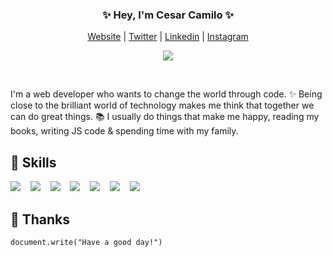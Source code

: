 <h3 align="center"><strong>✨ Hey, I'm Cesar Camilo ✨</strong></h3>

<p align="center">
  <a href="https://www.cesarcamilo.com/">Website</a> |
  <a href="https://twitter.com/CesarCaamilo">Twitter</a> |
  <a href="https://www.linkedin.com/in/cesarcamilo">Linkedin</a> |
  <a href="https://www.instagram.com/cesarcaamilopy">Instagram</a>
</p>
   
<p align="center">
<img align="center" src="https://media.tenor.com/Kq7ERWPV6sQAAAAd/reze-chainsaw-man.gif"> 
</p><br>

I'm a web developer who wants to change the world through code. ✨ Being close to the brilliant world of technology makes me think that together we can do great things. 📚 I usually do things that make me happy, reading my books, writing JS code & spending time with my family. 

## 🌱 Skills

<img src="https://img.shields.io/badge/html5%20-%23e34f26.svg?&style=for-the-badge&logo=html5&logoColor=white" />&nbsp;&nbsp;&nbsp;&nbsp;<img src="https://img.shields.io/badge/CSS3-1572B6?&style=for-the-badge&logo=css3&logoColor=white" />&nbsp;&nbsp;&nbsp;&nbsp;<img
src="https://img.shields.io/badge/JavaScript-F7DF1E?style=for-the-badge&logo=javascript&logoColor=black" />&nbsp;&nbsp;&nbsp;&nbsp;<img 
src="https://img.shields.io/badge/TypeScript-007ACC?style=for-the-badge&logo=typescript&logoColor=white" />&nbsp;&nbsp;&nbsp;&nbsp;<img
src="https://img.shields.io/badge/React-20232A?style=for-the-badge&logo=react&logoColor=61DAFB" />&nbsp;&nbsp;&nbsp;&nbsp;<img
src="https://img.shields.io/badge/node.js%20-%23339933.svg?&style=for-the-badge&logo=node.js&logoColor=white" />&nbsp;&nbsp;&nbsp;&nbsp;<img
src="https://img.shields.io/badge/Docker-2496ED?style=for-the-badge&logo=docker&logoColor=white" />&nbsp;&nbsp;&nbsp;&nbsp; 

## 💜 Thanks

```shell 
document.write("Have a good day!")
```
